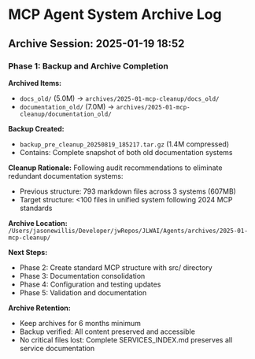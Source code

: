 # MCP Agent System Archive Log

## Archive Session: 2025-01-19 18:52

### Phase 1: Backup and Archive Completion

**Archived Items:**
- `docs_old/` (5.0M) → `archives/2025-01-mcp-cleanup/docs_old/`
- `documentation_old/` (7.0M) → `archives/2025-01-mcp-cleanup/documentation_old/`

**Backup Created:**
- `backup_pre_cleanup_20250819_185217.tar.gz` (1.4M compressed)
- Contains: Complete snapshot of both old documentation systems

**Cleanup Rationale:**
Following audit recommendations to eliminate redundant documentation systems:
- Previous structure: 793 markdown files across 3 systems (607MB)
- Target structure: <100 files in unified system following 2024 MCP standards

**Archive Location:**
`/Users/jasonewillis/Developer/jwRepos/JLWAI/Agents/archives/2025-01-mcp-cleanup/`

**Next Steps:**
- Phase 2: Create standard MCP structure with src/ directory
- Phase 3: Documentation consolidation 
- Phase 4: Configuration and testing updates
- Phase 5: Validation and documentation

**Archive Retention:**
- Keep archives for 6 months minimum
- Backup verified: All content preserved and accessible
- No critical files lost: Complete SERVICES_INDEX.md preserves all service documentation